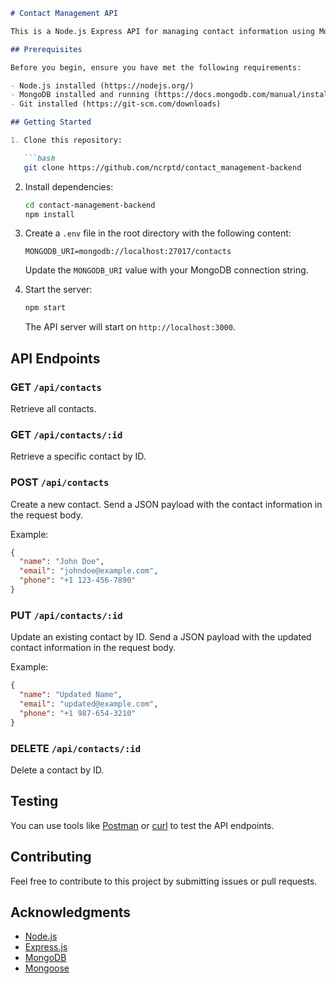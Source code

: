 ```markdown
# Contact Management API

This is a Node.js Express API for managing contact information using MongoDB and Mongoose.

## Prerequisites

Before you begin, ensure you have met the following requirements:

- Node.js installed (https://nodejs.org/)
- MongoDB installed and running (https://docs.mongodb.com/manual/installation/)
- Git installed (https://git-scm.com/downloads)

## Getting Started

1. Clone this repository:

   ```bash
   git clone https://github.com/ncrptd/contact_management-backend
   ```

2. Install dependencies:

   ```bash
   cd contact-management-backend
   npm install
   ```

3. Create a `.env` file in the root directory with the following content:

   ```plaintext
   MONGODB_URI=mongodb://localhost:27017/contacts
   ```

   Update the `MONGODB_URI` value with your MongoDB connection string.

4. Start the server:

   ```bash
   npm start
   ```

   The API server will start on `http://localhost:3000`.

## API Endpoints

### GET `/api/contacts`

Retrieve all contacts.

### GET `/api/contacts/:id`

Retrieve a specific contact by ID.

### POST `/api/contacts`

Create a new contact. Send a JSON payload with the contact information in the request body.

Example:

```json
{
  "name": "John Doe",
  "email": "johndoe@example.com",
  "phone": "+1 123-456-7890"
}
```

### PUT `/api/contacts/:id`

Update an existing contact by ID. Send a JSON payload with the updated contact information in the request body.

Example:

```json
{
  "name": "Updated Name",
  "email": "updated@example.com",
  "phone": "+1 987-654-3210"
}
```

### DELETE `/api/contacts/:id`

Delete a contact by ID.

## Testing

You can use tools like [Postman](https://www.postman.com/) or [curl](https://curl.se/) to test the API endpoints.

## Contributing

Feel free to contribute to this project by submitting issues or pull requests.


## Acknowledgments

- [Node.js](https://nodejs.org/)
- [Express.js](https://expressjs.com/)
- [MongoDB](https://www.mongodb.com/)
- [Mongoose](https://mongoosejs.com/)
```
